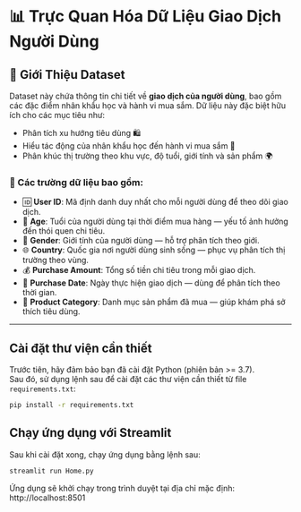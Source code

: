 # 📊 Trực Quan Hóa Dữ Liệu Giao Dịch Người Dùng

## 🧾 Giới Thiệu Dataset

Dataset này chứa thông tin chi tiết về **giao dịch của người dùng**, bao gồm các đặc điểm nhân khẩu học và hành vi mua sắm. Dữ liệu này đặc biệt hữu ích cho các mục tiêu như:

- Phân tích xu hướng tiêu dùng 🛍️  
- Hiểu tác động của nhân khẩu học đến hành vi mua sắm 👥  
- Phân khúc thị trường theo khu vực, độ tuổi, giới tính và sản phẩm 🌍

### 🧩 Các trường dữ liệu bao gồm:

- 🆔 **User ID**: Mã định danh duy nhất cho mỗi người dùng để theo dõi giao dịch.  
- 🎂 **Age**: Tuổi của người dùng tại thời điểm mua hàng — yếu tố ảnh hưởng đến thói quen chi tiêu.  
- 🚻 **Gender**: Giới tính của người dùng — hỗ trợ phân tích theo giới.  
- 🌐 **Country**: Quốc gia nơi người dùng sinh sống — phục vụ phân tích thị trường theo vùng.  
- 💰 **Purchase Amount**: Tổng số tiền chi tiêu trong mỗi giao dịch.  
- 📅 **Purchase Date**: Ngày thực hiện giao dịch — dùng để phân tích theo thời gian.  
- 🛒 **Product Category**: Danh mục sản phẩm đã mua — giúp khám phá sở thích tiêu dùng.

---
## Cài đặt thư viện cần thiết

Trước tiên, hãy đảm bảo bạn đã cài đặt Python (phiên bản >= 3.7).  
Sau đó, sử dụng lệnh sau để cài đặt các thư viện cần thiết từ file `requirements.txt`:

```bash
pip install -r requirements.txt
```

## Chạy ứng dụng với Streamlit
Sau khi cài đặt xong, chạy ứng dụng bằng lệnh sau:

```bash
streamlit run Home.py
```
Ứng dụng sẽ khởi chạy trong trình duyệt tại địa chỉ mặc định: http://localhost:8501
